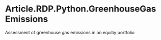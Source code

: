 # Article.RDP.Python.GreenhouseGasEmissions
Assessment of greenhouse gas emissions in an equitiy portfolio
